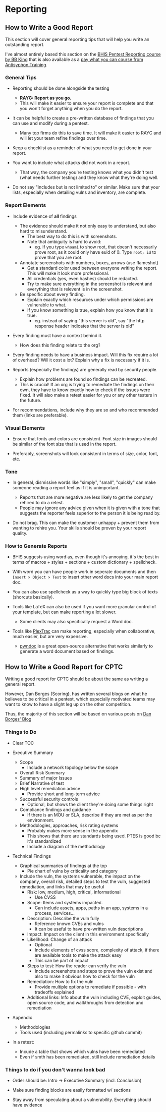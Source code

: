 # Reporting

## How to Write a Good Report

This section will cover general reporting tips that will help you write an outstanding report.

I've almost entirely based this section on the [BHIS Pentest Reporting course by BB King](https://www.youtube.com/watch?v=rM-MVSe4MiA&ab_channel=BlackHillsInformationSecurity) that is also available as a [pay what you can course from Antisyphon Training](https://www.antisyphontraining.com/pay-what-you-can/).



### General Tips

- Reporting should be done alongside the testing
	- **RAYG: Report as you go.**
	- This will make it easier to ensure your report is complete and that you won't forget anything when you do the report.

- It can be helpful to create a pre-written database of findings that you can use and modify during a pentest.
	- Many top firms do this to save time. It will make it easier to RAYG and will let your team refine findings over time.

- Keep a checklist as a reminder of what you need to get done in your report.

- You want to include what attacks did not work in a report.
	- That way, the company you're testing knows what you didn't test (what needs further testing) and they know what they're doing well.

- Do not say "includes but is not limited to" or similar. Make sure that your lists, especially when detailing vulns and inventory, are complete. 

### Report Elements

- Include evidence of **all** findings
	- The evidence should make it not only easy to understand, but also hard to misunderstand.
		- The best way to do this is with screenshots.
		- Note that ambiguity is hard to avoid:
			- eg. If you type `whoami` to show root, that doesn't necessarily prove root, as it could only have euid of 0. Type `root; id` to prove that you are root. 
	- Annotate screenshots with numbers, boxes, arrows (use flameshot)
		- Get a standard color used between everyone writing the report. This will make it look more professional.
		- All credentials (yes, even hashes) should be redacted.
		- Try to make sure everything in the screenshot is relevent and everything that is relevent is in the screenshot. 
	- Be specific about every finding.
		- Explain exactly which resources under which permissions are vulnerable to what. 
		- If you know something is true, explain how you know that it is true.
			- eg. instead of saying "this server is old", say "the http response header indicates that the server is old"

- Every finding must have a context behind it.
	- How does this finding relate to the org?


- Every finding needs to have a business impact. Will this fix require a lot of overhead? Will it cost a lot? Explain why a fix is necessary if it is.

- Reports (especially the findings) are generally read by security people. 
	- Explain how problems are found so findings can be recreated. 
	- This is crucial! If an org is trying to remediate the findings on their own, they have to know exactly how to check if the issues were fixed. It will also make a retest easier for you or any other testers in the future. 

- For recommendations, include why they are so and who recommended them (links are preferable). 

### Visual Elements

- Ensure that fonts and colors are consistent. Font size in images should be similar of the font size that is used in the report. 

- Preferably, screenshots will look consistent in terms of size, color, font, etc.

### Tone

- In general, dismissive words like "simply", "small", "quickly" can make someone reading a report feel as if it is unimportant.
	- Reports that are more negative are less likely to get the company rehired to do a retest.
	- People may ignore any advice given when it is given with a tone that suggests the reporter feels superior to the person it is being read by.

- Do not brag. This can make the customer unhappy + prevent them from wanting to rehire you. Your skills should be proven by your report quality. 

### How to Generate Reports

- BHIS suggests using word as, even though it's annoying, it's the best in terms of macros + styles + sections + custom dictionary + spellcheck. 

- With word you can have people work in seperate documents and then `Insert > Object > Text` to insert other word docs into your main report doc.

- You can also use spellcheck as a way to quickly type big block of texts (shorcuts basically).

- Tools like LaTeX can also be used if you want more granular control of your template, but can make reporting a lot slower.
	- Some clients may also specifically request a Word doc.

- Tools like [PlexTrac](https://plextrac.com/) can make reporting, especially when collaborative, much easier, but are very expensive.
	- [pwndoc](https://github.com/pwndoc/pwndoc) is a great open-source alternative that works similarly to generate a word document based on findings. 

## How to Write a Good Report for CPTC

Writing a good report for CPTC should be about the same as writing a general report.

However, Dan Borges (Scoring), has written several blogs on what he believes to be critical in a pentest, which especially motivated teams may want to know to have a slight leg up on the other competition.

Thus, the majority of this section will be based on various posts on [Dan Borges' Blog](http://lockboxx.blogspot.com/)

### Things to Do

- Clear TOC
- Executive Summary
	- Scope
		- Include a network topology below the scope
	- Overall Risk Summary
	- Summary of major Issues
	- Brief Narrative of test
	- High level remediation advice
		- Provide short and long-term advice
	- Successful security controls
		- Optional, but shows the client they're doing some things right
	- Compliance findings and guidance
		- If there is an MOU or SLA, describe if they are met as per the environment. 
	- Methodologies, approaches, risk rating systems
		- Probably makes more sense in the appendix
		- This shows that there are standards being used. PTES is good bc it's standardized
		- Include a diagram of the methodology

- Technical Findings
	- Graphical summaries of findings at the top
		- Pie chart of vulns by criticality and category
	- Include the vuln, the systems vulnerable, the impact on the company, overall risk, detailed steps to test the vuln, suggested remediation, and links that may be useful
		- Risk: low, medium, high, critical, informational
			- Use CVSS
		- Scope: Items and systems impacted. 
			- Can include assets, apps, paths in an app, systems in a process, services...
		- Description: Describe the vuln fully
			- Reference known CVEs and vulns
			- It can be useful to have pre-written vuln descriptions
		- Impact: Impact on the client in this environment specifically
		- Likelihood: Change of an attack
			- Optional
			- Include elements of cvss score, complexity of attack, if there are available tools to make the attack easy
			- This can be part of impact
		- Steps to test: How the reader can verify the vuln
			- Include screenshots and steps to prove the vuln exist and also to make it obvious how to check for the vuln
		- Remediation: How to fix the vuln
			- Provide multiple options to remediate if possible - with tradeoffs explained
		- Additional links: Info about the vuln including CVE, exploit guides, open source code, and walkthroughs from detection and remediation


- Appendix
	- Methodologies
	- Tools used (including permalinks to specific github commit)


- In a retest:
	- Incude a table that shows which vulns have been remediated
	- Even if smth has been remediated, still include remediation details


### Things to do if you don't wanna look bad

- Order should be: Intro -> Executive Summary (incl. Conclusion)

- Make sure finding blocks are easily formatted w/ sections

- Stay away from speculating about a vulnerability. Everything should have evidence


